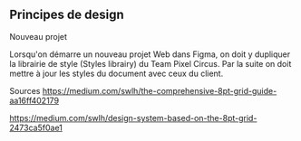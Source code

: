 
## Principes de design

Nouveau projet

Lorsqu'on démarre un nouveau projet Web dans Figma, on doit y dupliquer la librairie de style (Styles librairy) du Team Pixel Circus. Par la suite on doit mettre à jour les styles du document avec ceux du client.

Sources
https://medium.com/swlh/the-comprehensive-8pt-grid-guide-aa16ff402179

https://medium.com/swlh/design-system-based-on-the-8pt-grid-2473ca5f0ae1



